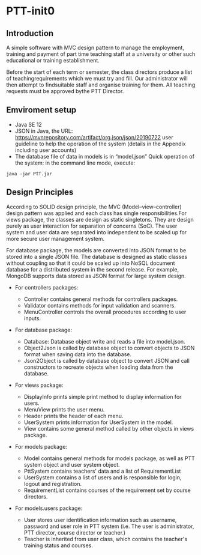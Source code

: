 # PTT-init0

## Introduction
A simple software with MVC design pattern to  manage  the  employment,  training  and  payment  of part time teaching staff at a university or other such educational or training establishment. <br/>

Before the start of each term or semester, the class directors produce a list of teachingrequirements which we must try and fill. Our administrator will then attempt to findsuitable staff and organise training for them. All teaching requests must be approved bythe PTT Director. <br/>

## Emviroment setup
- Java SE 12
- JSON in Java, the URL: https://mvnrepository.com/artifact/org.json/json/20190722
user guideline to help the operation of the system (details in the Appendix including user accounts)
- The database file of data in models is in “model.json”
Quick operation of the system: in the command line mode, execute: 
```
java -jar PTT.jar
```

## Design Principles
According to SOLID design principle, the MVC (Model–view–controller) design pattern was applied and each class has single responsibilities.For views package, the classes are design as static singletons. They are design purely as user interaction for separation of concerns (SoC). The user system and user data are separated into independent to be scaled up for more secure user management system. <br/>

For database package, the models are converted into JSON format to be stored into a single JSON file. The database is designed as static classes without coupling so that it could be scaled up into NoSQL document database for a distributed system in the second release. For example, MongoDB supports data stored as JSON format for large system design. <br/>


- For controllers packages:
  - Controller contains general methods for controllers packages.
  - Validator contains methods for input validation and scanners.
  - MenuController controls the overall procedures according to user inputs.

- For database package:
  - Database: Database object write and reads a file into model.json.
  - Object2Json is called by database object to convert objects to JSON format when saving data into the database.
  - Json2Object is called by database object to convert JSON and call constructors to recreate objects when loading data from the database.

- For views package:
  - DisplayInfo prints simple print method to display information for users.
  - MenuView prints the user menu.
  - Header prints the header of each menu.
  - UserSystem prints information for UserSystem in the model.
  - View contains some general method called by other objects in views package.

- For models package:
  - Model contains general methods for models package, as well as PTT system object and user system object.
  - PttSystem contains teachers' data and a list of RequirementList
  - UserSystem contains a list of users and is responsible for login, logout and registration.
  - RequirementList contains courses of the requirement set by course directors.

- For models.users package:
  - User stores user identification information such as username, password and user role in PTT system (i.e. The user is administrator, PTT director, course director or teacher.)
  - Teacher is inherited from user class, which contains the teacher's training status and courses.

